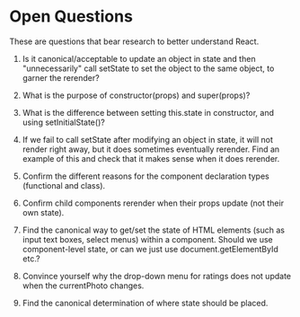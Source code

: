 # Open Questions

These are questions that bear research to better understand React.

1. Is it canonical/acceptable to update an object in state and then "unnecessarily" call setState to set the object to the same object, to garner the rerender?

2. What is the purpose of constructor(props) and super(props)?

3. What is the difference between setting this.state in constructor, and using setInitialState()?

4. If we fail to call setState after modifying an object in state, it will not render right away, but it does sometimes eventually rerender. Find an example of this and check that it makes sense when it does rerender.

5. Confirm the different reasons for the component declaration types (functional and class).

6. Confirm child components rerender when their props update (not their own state).

7. Find the canonical way to get/set the state of HTML elements (such as input text boxes, select menus) within a component. Should we use component-level state, or can we just use document.getElementById etc.?

8. Convince yourself why the drop-down menu for ratings does not update when the currentPhoto changes.

9. Find the canonical determination of where state should be placed.